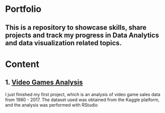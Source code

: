 # Portfolio
## This is a repository to showcase skills, share projects and track my progress in Data Analytics and data visualization related topics.

# Content
## 1. <a href="https://github.com/alfaradi/portfolio/blob/main/Video_games_analysis_R/video-game-sales-analysis.ipynb"> Video Games Analysis </a>
I just finished my first project, which is an analysis of video game sales data from 1980 - 2017. The dataset used was obtained from the Kaggle platform, and the analysis was performed with RStudio
